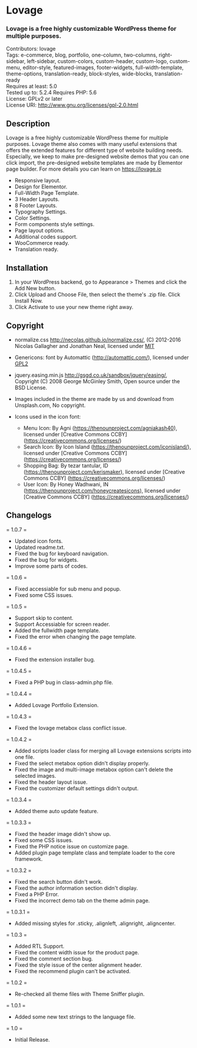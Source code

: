 # Lovage
### Lovage is a free highly customizable WordPress theme for multiple purposes.

Contributors: lovage  
Tags: e-commerce, blog, portfolio, one-column, two-columns, right-sidebar, left-sidebar, custom-colors, custom-header, custom-logo, custom-menu, editor-style, featured-images, footer-widgets, full-width-template, theme-options, translation-ready, block-styles, wide-blocks, translation-ready  
Requires at least: 5.0  
Tested up to: 5.2.4
Requires PHP: 5.6  
License: GPLv2 or later  
License URI: http://www.gnu.org/licenses/gpl-2.0.html

## Description

Lovage is a free highly customizable WordPress theme for multiple purposes. Lovage theme also comes with many useful extensions that offers the extended features for different type of website building needs. Especially, we keep to make pre-designed website demos that you can one click import, the pre-designed website templates are made by Elementor page builder. For more details you can learn on https://lovage.io

* Responsive layout.
* Design for Elementor.
* Full-Width Page Template.
* 3 Header Layouts.
* 8 Footer Layouts.
* Typography Settings.
* Color Settings.
* Form components style settings.
* Page layout options.
* Additional codes support.
* WooCommerce ready.
* Translation ready.


## Installation
	
1. In your WordPress backend, go to Appearance > Themes and click the Add New button.
2. Click Upload and Choose File, then select the theme's .zip file. Click Install Now.
3. Click Activate to use your new theme right away.


## Copyright

* normalize.css http://necolas.github.io/normalize.css/, (C) 2012-2016 Nicolas Gallagher and Jonathan Neal, licensed under [MIT](http://opensource.org/licenses/MIT)

* Genericons: font by Automattic (http://automattic.com/), licensed under [GPL2](https://www.gnu.org/licenses/gpl-2.0.html)

* jquery.easing.min.js http://gsgd.co.uk/sandbox/jquery/easing/, Copyright (C) 2008 George McGinley Smith, Open source under the BSD License. 

* Images included in the theme are made by us and download from Unsplash.com, No copyright.

* Icons used in the icon font:

  - Menu Icon: By Agni (https://thenounproject.com/agniakash40), licensed under [Creative Commons CCBY] (https://creativecommons.org/licenses/)
  - Search Icon: By Icon Island (https://thenounproject.com/iconisland/), licensed under [Creative Commons CCBY] (https://creativecommons.org/licenses/)
  - Shopping Bag: By tezar tantular, ID (https://thenounproject.com/kerismaker), licensed under [Creative Commons CCBY] (https://creativecommons.org/licenses/)
  - User Icon: By Honey Wadhwani, IN (https://thenounproject.com/honeycreatesicons), licensed under [Creative Commons CCBY] (https://creativecommons.org/licenses/)


## Changelogs

= 1.0.7 = 
* Updated icon fonts.
* Updated readme.txt.
* Fixed the bug for keyboard navigation.
* Fixed the bug for widgets.
* Improve some parts of codes.

= 1.0.6 = 
* Fixed accessiable for sub menu and popup.
* Fixed some CSS issues.

= 1.0.5 = 
* Support skip to content.
* Support Accessiable for screen reader.
* Added the fullwidth page template.
* Fixed the error when changing the page template.

= 1.0.4.6 = 
* Fixed the extension installer bug.

= 1.0.4.5 = 
* Fixed a PHP bug in class-admin.php file.

= 1.0.4.4 = 
* Added Lovage Portfolio Extension.

= 1.0.4.3 = 
* Fixed the lovage metabox class conflict issue.

= 1.0.4.2 =
* Added scripts loader class for merging all Lovage extensions scripts into one file.
* Fixed the select metabox option didn't display properly.
* Fixed the image and multi-image metabox option can't delete the selected images.
* Fixed the header layout issue.
* Fixed the customizer default settings didn't output.

= 1.0.3.4 =
* Added theme auto update feature.

= 1.0.3.3 =
* Fixed the header image didn't show up.
* Fixed some CSS issues.
* Fixed the PHP notice issue on customize page.
* Added plugin page template class and template loader to the core framework.

= 1.0.3.2 =
* Fixed the search button didn't work.
* Fixed the author information section didn't display.
* Fixed a PHP Error.
* Fixed the incorrect demo tab on the theme admin page.


= 1.0.3.1 =
* Added missing styles for .sticky, .alignleft, .alignright, .aligncenter.


= 1.0.3 =
* Added RTL Support.
* Fixed the content width issue for the product page.
* Fixed the comment section bug.
* Fixed the style issue of the center alignment header.
* Fixed the recommend plugin can't be activated.

= 1.0.2 =
* Re-checked all theme files with Theme Sniffer plugin.

= 1.0.1 =
* Added some new text strings to the language file.

= 1.0 =
* Initial Release.